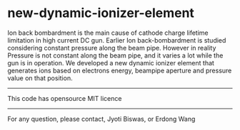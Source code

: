 # new-dynamic-ionizer-element

Ion back bombardment is the main cause of cathode charge lifetime limitation in high current DC gun. Earlier Ion back-bombardment is studied considering constant pressure along the beam pipe. However in reality Pressure is not constant along the beam pipe, and it varies a lot while the gun is in operation. We developed a new dynamic ionizer element that generates ions based on electrons energy, beampipe aperture and pressure value on that position. 

--------------------------------------------------------------------------

This code has opensource MIT licence

--------------------------------------------------------------------------
For any question, please contact, Jyoti Biswas, or Erdong Wang
